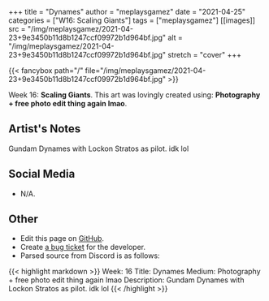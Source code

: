 +++
title =       "Dynames"
author =      "meplaysgamez"
date =        "2021-04-25"
categories =  ["W16: Scaling Giants"]
tags =        ["meplaysgamez"]
[[images]]
                      src = "/img/meplaysgamez/2021-04-23+9e3450b11d8b1247ccf09972b1d964bf.jpg"
                      alt = "/img/meplaysgamez/2021-04-23+9e3450b11d8b1247ccf09972b1d964bf.jpg"
                      stretch = "cover"
+++


{{< fancybox path="/" file="/img/meplaysgamez/2021-04-23+9e3450b11d8b1247ccf09972b1d964bf.jpg" >}}


Week 16: **Scaling Giants**. This art was lovingly created using: **Photography + free photo edit thing again lmao**.

## Artist's Notes

Gundam Dynames with Lockon Stratos as pilot. idk lol

## Social Media

- N/A.

## Other

- Edit this page on [GitHub](https://github.com/teaminkling/web-refresh/edit/main/blog/content/blog/meplaysgamez-week-16-aea7.md).
- Create [a bug ticket](https://github.com/teaminkling/web-refresh/issues/new?assignees=&labels=bug&template=problem-report.md&title=) for the developer.
- Parsed source from Discord is as follows:

{{< highlight markdown >}}
Week: 16
Title: Dynames
Medium: Photography + free photo edit thing again lmao
Description: Gundam Dynames with Lockon Stratos as pilot. idk lol
{{< /highlight >}}
